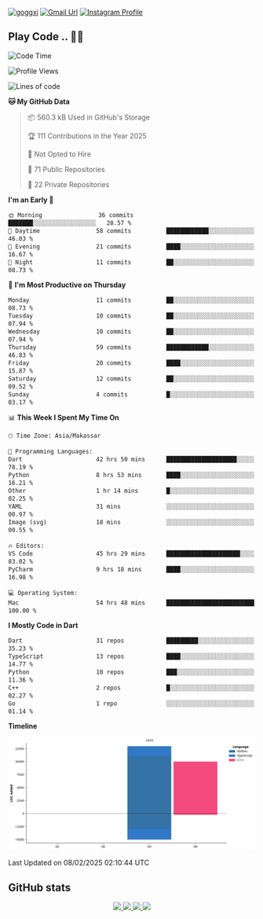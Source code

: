[![goggxi](https://img.shields.io/badge/Portofolio-Goggxi-orange)](https://goggxi.github.io)
[![Gmail Url](https://img.shields.io/twitter/url?label=Goggxi@gmail.com&logo=gmail&style=social&url=http%3A%2F%2Fmailto%3Acontact.Goggxi@gmail.com)](mailto:Goggxi@gmail.com) [![Instagram Profile](https://img.shields.io/twitter/url?label=moh_rifkan&logo=instagram&style=social&url=https://www.instagram.com/moh_rifkan/)](https://www.instagram.com/moh_rifkan/)

## Play Code .. 💬🚀

<!-- [![Moh Rifkan GitHub stats](https://github-readme-stats.vercel.app/api?username=goggxi&count_private=true&show_icons=true&theme=dracula&custom_title=Goggxi%20Statistic%20🚀)](https://github.com/goggxi/goggxi)

[![Top Langs](https://github-readme-stats.vercel.app/api/top-langs/?username=goggxi&langs_count=8&layout=compact&show_icons=true&theme=dracula)](https://github.com/goggxi/goggxi) -->

<!--START_SECTION:waka-->
![Code Time](http://img.shields.io/badge/Code%20Time-4%2C052%20hrs%2036%20mins-blue)

![Profile Views](http://img.shields.io/badge/Profile%20Views-1-blue)

![Lines of code](https://img.shields.io/badge/From%20Hello%20World%20I%27ve%20Written-22.9%20thousand%20lines%20of%20code-blue)

**🐱 My GitHub Data** 

> 📦 560.3 kB Used in GitHub's Storage 
 > 
> 🏆 111 Contributions in the Year 2025
 > 
> 🚫 Not Opted to Hire
 > 
> 📜 71 Public Repositories 
 > 
> 🔑 22 Private Repositories 
 > 
**I'm an Early 🐤** 

```text
🌞 Morning                36 commits          ███████░░░░░░░░░░░░░░░░░░   28.57 % 
🌆 Daytime                58 commits          ████████████░░░░░░░░░░░░░   46.03 % 
🌃 Evening                21 commits          ████░░░░░░░░░░░░░░░░░░░░░   16.67 % 
🌙 Night                  11 commits          ██░░░░░░░░░░░░░░░░░░░░░░░   08.73 % 
```
📅 **I'm Most Productive on Thursday** 

```text
Monday                   11 commits          ██░░░░░░░░░░░░░░░░░░░░░░░   08.73 % 
Tuesday                  10 commits          ██░░░░░░░░░░░░░░░░░░░░░░░   07.94 % 
Wednesday                10 commits          ██░░░░░░░░░░░░░░░░░░░░░░░   07.94 % 
Thursday                 59 commits          ████████████░░░░░░░░░░░░░   46.83 % 
Friday                   20 commits          ████░░░░░░░░░░░░░░░░░░░░░   15.87 % 
Saturday                 12 commits          ██░░░░░░░░░░░░░░░░░░░░░░░   09.52 % 
Sunday                   4 commits           █░░░░░░░░░░░░░░░░░░░░░░░░   03.17 % 
```


📊 **This Week I Spent My Time On** 

```text
🕑︎ Time Zone: Asia/Makassar

💬 Programming Languages: 
Dart                     42 hrs 50 mins      ████████████████████░░░░░   78.19 % 
Python                   8 hrs 53 mins       ████░░░░░░░░░░░░░░░░░░░░░   16.21 % 
Other                    1 hr 14 mins        █░░░░░░░░░░░░░░░░░░░░░░░░   02.25 % 
YAML                     31 mins             ░░░░░░░░░░░░░░░░░░░░░░░░░   00.97 % 
Image (svg)              18 mins             ░░░░░░░░░░░░░░░░░░░░░░░░░   00.55 % 

🔥 Editors: 
VS Code                  45 hrs 29 mins      █████████████████████░░░░   83.02 % 
PyCharm                  9 hrs 18 mins       ████░░░░░░░░░░░░░░░░░░░░░   16.98 % 

💻 Operating System: 
Mac                      54 hrs 48 mins      █████████████████████████   100.00 % 
```

**I Mostly Code in Dart** 

```text
Dart                     31 repos            █████████░░░░░░░░░░░░░░░░   35.23 % 
TypeScript               13 repos            ████░░░░░░░░░░░░░░░░░░░░░   14.77 % 
Python                   10 repos            ███░░░░░░░░░░░░░░░░░░░░░░   11.36 % 
C++                      2 repos             █░░░░░░░░░░░░░░░░░░░░░░░░   02.27 % 
Go                       1 repo              ░░░░░░░░░░░░░░░░░░░░░░░░░   01.14 % 
```



**Timeline**

![Lines of Code chart](https://raw.githubusercontent.com/Goggxi/Goggxi/main/assets/bar_graph.png)


 Last Updated on 08/02/2025 02:10:44 UTC
<!--END_SECTION:waka-->

## GitHub stats

<p align="center">
  <a href="https://github.com/goggxi">
    <img src="http://github-profile-summary-cards.vercel.app/api/cards/profile-details?username=goggxi&theme=transparent" />
  </a>
  <a href="https://github.com/goggxi">
    <img src="https://github-readme-streak-stats.herokuapp.com/?user=goggxi&hide_border=true&card_width=338&theme=transparent" />
  </a>
  <a href="https://github.com/goggxi">
    <img src="http://github-profile-summary-cards.vercel.app/api/cards/stats?username=goggxi&theme=transparent" />
  </a>
  <a href="https://github.com/goggxi">
    <img src="https://github-readme-stats.vercel.app/api/top-langs/?username=goggxi&langs_count=10&exclude_repo=&hide=c,makefile,html,css,sass,nix,nunjucks,tsql,dockerfile,shell&card_width=699&hide_border=true&theme=transparent" />
  </a>
  <!-- <br/>
  <a href="https://github.com/goggxi">
    <img src="https://komarev.com/ghpvc/?username=goggxi&color=blue&style=flat" />
  </a> -->
</p>

